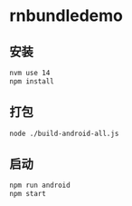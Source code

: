 # rnbundledemo

## 安装

```sh
nvm use 14
npm install
```

## 打包

```sh
node ./build-android-all.js
```

## 启动

```sh
npm run android
npm start
```
